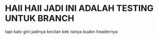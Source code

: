 # HAII HAII JADI INI ADALAH TESTING UNTUK BRANCH

tapi kalo gini jadinya kecilan kek isinya buakn headernya